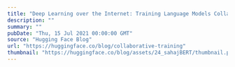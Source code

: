 ```yaml
---
title: "Deep Learning over the Internet: Training Language Models Collaboratively"
description: ""
summary: ""
pubDate: "Thu, 15 Jul 2021 00:00:00 GMT"
source: "Hugging Face Blog"
url: "https://huggingface.co/blog/collaborative-training"
thumbnail: "https://huggingface.co/blog/assets/24_sahajBERT/thumbnail.png"
---
```


